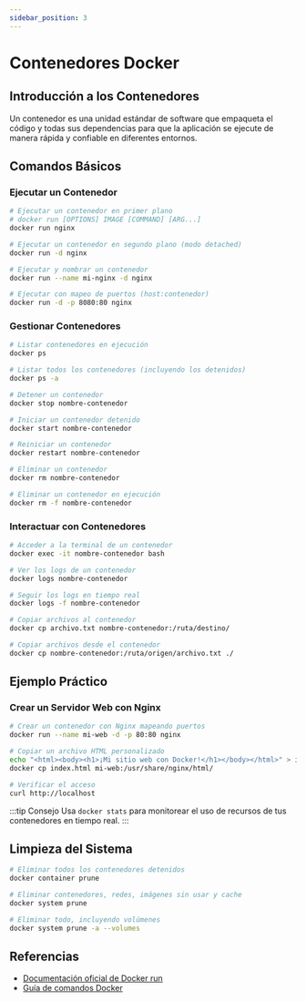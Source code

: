 ```yaml
---
sidebar_position: 3
---
```


# Contenedores Docker

## Introducción a los Contenedores

Un contenedor es una unidad estándar de software que empaqueta el código y todas sus dependencias para que la aplicación se ejecute de manera rápida y confiable en diferentes entornos.

## Comandos Básicos

### Ejecutar un Contenedor

```bash
# Ejecutar un contenedor en primer plano
# docker run [OPTIONS] IMAGE [COMMAND] [ARG...]
docker run nginx

# Ejecutar un contenedor en segundo plano (modo detached)
docker run -d nginx

# Ejecutar y nombrar un contenedor
docker run --name mi-nginx -d nginx

# Ejecutar con mapeo de puertos (host:contenedor)
docker run -d -p 8080:80 nginx
```

### Gestionar Contenedores

```bash
# Listar contenedores en ejecución
docker ps

# Listar todos los contenedores (incluyendo los detenidos)
docker ps -a

# Detener un contenedor
docker stop nombre-contenedor

# Iniciar un contenedor detenido
docker start nombre-contenedor

# Reiniciar un contenedor
docker restart nombre-contenedor

# Eliminar un contenedor
docker rm nombre-contenedor

# Eliminar un contenedor en ejecución
docker rm -f nombre-contenedor
```

### Interactuar con Contenedores

```bash
# Acceder a la terminal de un contenedor
docker exec -it nombre-contenedor bash

# Ver los logs de un contenedor
docker logs nombre-contenedor

# Seguir los logs en tiempo real
docker logs -f nombre-contenedor

# Copiar archivos al contenedor
docker cp archivo.txt nombre-contenedor:/ruta/destino/

# Copiar archivos desde el contenedor
docker cp nombre-contenedor:/ruta/origen/archivo.txt ./
```

## Ejemplo Práctico

### Crear un Servidor Web con Nginx

```bash
# Crear un contenedor con Nginx mapeando puertos
docker run --name mi-web -d -p 80:80 nginx

# Copiar un archivo HTML personalizado
echo "<html><body><h1>¡Mi sitio web con Docker!</h1></body></html>" > index.html
docker cp index.html mi-web:/usr/share/nginx/html/

# Verificar el acceso
curl http://localhost
```

:::tip Consejo
Usa `docker stats` para monitorear el uso de recursos de tus contenedores en tiempo real.
:::

## Limpieza del Sistema

```bash
# Eliminar todos los contenedores detenidos
docker container prune

# Eliminar contenedores, redes, imágenes sin usar y cache
docker system prune

# Eliminar todo, incluyendo volúmenes
docker system prune -a --volumes
```

## Referencias

- [Documentación oficial de Docker run](https://docs.docker.com/engine/reference/run/)
- [Guía de comandos Docker](https://docs.docker.com/engine/reference/commandline/docker/)